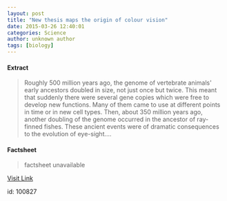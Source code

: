 ```yaml
---
layout: post
title: "New thesis maps the origin of colour vision"
date: 2015-03-26 12:40:01
categories: Science
author: unknown author
tags: [biology]
---
```



#### Extract
>Roughly 500 million years ago, the genome of vertebrate animals' early ancestors doubled in size, not just once but twice. This meant that suddenly there were several gene copies which were free to develop new functions. Many of them came to use at different points in time or in new cell types. Then, about 350 million years ago, another doubling of the genome occurred in the ancestor of ray-finned fishes. These ancient events were of dramatic consequences to the evolution of eye-sight....

#### Factsheet
>factsheet unavailable

[Visit Link](http://phys.org/news346576080.html)

id:  100827
